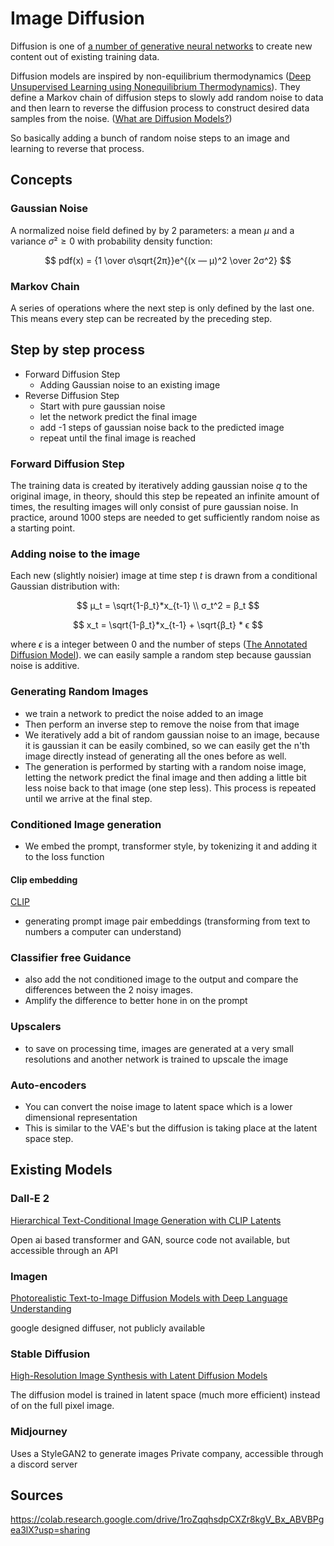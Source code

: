 # Image Diffusion

Diffusion is one of [a number of generative neural networks](./Generative-models.md) to create new content out of existing training data.

Diffusion models are inspired by non-equilibrium thermodynamics ([Deep Unsupervised Learning using Nonequilibrium Thermodynamics]). They define a Markov chain of diffusion steps to slowly add random noise to data and then learn to reverse the diffusion process to construct desired data samples from the noise. ([What are Diffusion Models?]) 

So basically adding a bunch of random noise steps to an image and learning to reverse that process.


## Concepts

### Gaussian Noise

A normalized noise field defined by  by 2 parameters: a mean $μ$ and a variance $σ² ≥ 0$ with probability density function: 

$$ pdf(x) = {1 \over σ\sqrt{2π}}e^{(x — μ)^2 \over 2σ^2} $$

### Markov Chain

A series of operations where the next step is only defined by the last one. This means every step can be recreated by the preceding step.

## Step by step process

- Forward Diffusion Step
  - Adding Gaussian noise to an existing image
- Reverse Diffusion Step
  - Start with pure gaussian noise
  - let the network predict the final image
  - add -1 steps of gaussian noise back to the predicted image
  - repeat until the final image is reached

### Forward Diffusion Step

The training data is created by iteratively adding gaussian noise $q$ to the original image, in theory, should this step be repeated an infinite amount of times, the resulting images will only consist of pure gaussian noise. In practice, around 1000 steps are needed to get sufficiently random noise as a starting point.


### Adding noise to the image

Each new (slightly noisier) image at time step $t$ is drawn from a conditional Gaussian distribution with:

$$ 
μ_t = \sqrt{1-β_t}*x_{t-1}
\\
σ_t^2 = β_t
$$

$$ x_t = \sqrt{1-β_t}*x_{t-1} + \sqrt{β_t} * ϵ $$

where $ϵ$ is a integer between 0 and the number of steps ([The Annotated Diffusion Model]).
we can easily sample a random step because gaussian noise is additive. 


### Generating Random Images

- we train a network to predict the noise added to an image
- Then perform an inverse step to remove the noise from that image
- We iteratively add a bit of random gaussian noise to an image, because it is gaussian it can be easily combined, so we can easily get the n'th image directly instead of generating all the ones before as well.
- The generation is performed by starting with a random noise image, letting the network predict the final image and then adding a little bit less noise back to that image (one step less). This process is repeated until we arrive at the final step.

### Conditioned Image generation

- We embed the prompt, transformer style, by tokenizing it and adding it to the loss function

#### Clip embedding

[CLIP](https://github.com/openai/CLIP)

- generating prompt image pair embeddings (transforming from text to numbers a computer can understand)


### Classifier free Guidance

- also add the not conditioned image to the output and compare the differences between the 2 noisy images. 
- Amplify the difference to better hone in on the prompt

### Upscalers

- to save on processing time, images are generated at a very small resolutions and another network is trained to upscale the image

### Auto-encoders

- You can convert the noise image to latent space which is a lower dimensional representation 
- This is similar to the VAE's but the diffusion is taking place at the latent space step.


## Existing Models

### Dall-E 2

[Hierarchical Text-Conditional Image Generation with CLIP Latents]

Open ai based transformer and GAN, source code not available, but accessible through an API

### Imagen

[Photorealistic Text-to-Image Diffusion Models with Deep Language Understanding]

google designed diffuser, not publicly available

### Stable Diffusion

[High-Resolution Image Synthesis with Latent Diffusion Models]

The diffusion model is trained in latent space (much more efficient) instead of on the full pixel image.

### Midjourney 

Uses a StyleGAN2 to generate images
Private company, accessible through a discord server


## Sources

[What are Diffusion Models?]: https://lilianweng.github.io/posts/2021-07-11-diffusion-models/
[The Annotated Diffusion Model]: https://huggingface.co/blog/annotated-diffusion

[High-Resolution Image Synthesis with Latent Diffusion Models]: https://doi.org/10.48550/arXiv.2112.10752
[Deep Unsupervised Learning using Nonequilibrium Thermodynamics]: https://doi.org/10.48550/arXiv.1503.03585

https://colab.research.google.com/drive/1roZqqhsdpCXZr8kgV_Bx_ABVBPgea3lX?usp=sharing


[Hierarchical Text-Conditional Image Generation with CLIP Latents]: (https://doi.org/10.48550/arXiv.2204.06125)
[Photorealistic Text-to-Image Diffusion Models with Deep Language Understanding]: (https://doi.org/10.48550/arXiv.2205.11487)